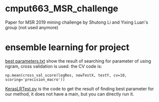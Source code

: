 # cmput663_MSR_challenge
Paper for MSR 2019 mining challenge by Shutong Li and Yixing Luan's group
(not used anymore)

# ensemble learning for project
[best parameters.txt](https://github.com/ricardodong/cmput663_MSR_challenge/blob/master/best%20parameters.txt) show the result of searching for parameter of using ngram, cross validation is used. the CV code is:
```
np.mean(cross_val_score(logRes, newTestX, testY, cv=10, scoring='precision_macro'))
```

[KerasLRTest.py](https://github.com/ricardodong/cmput663_MSR_challenge/blob/master/KerasLRTest.py) is the code to get the result of finding best parameter for our method, it does not have a main, but you can directly run it.
